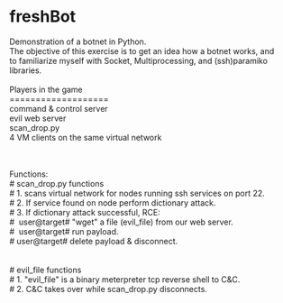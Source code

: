 # freshBot
Demonstration of a botnet in Python.<br>
The objective of this exercise is to get an idea how a botnet works, and<br>
to familiarize myself with Socket, Multiprocessing, and (ssh)paramiko libraries.<br>
<br>
Players in the game<br>
===================<br>
command & control server<br>
evil web server<br>
scan_drop.py<br>
4 VM clients on the same virtual network<br>

<br>
<br>
Functions:<br>
# scan_drop.py functions<br>
# 1. scans virtual network for nodes running ssh services on port 22.<br>
# 2. If service found on node perform dictionary attack.<br>
# 3. If dictionary attack successful, RCE:<br>
#&#160;&#160;user@target# "wget" a file (evil_file) from our web server.<br>
#&#160;&#160;user@target# run payload.<br>
# &#9;user@target# delete payload & disconnect.<br>
<br>
<br>
# evil_file functions<br>
# 1. "evil_file" is a binary meterpreter tcp reverse shell to C&C.<br>
# 2. C&C takes over while scan_drop.py disconnects.<br>

